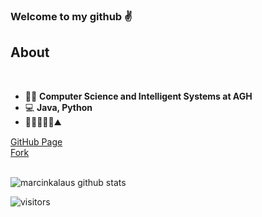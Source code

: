 ### Welcome to my github :v:

## About
<br />

* :man_student: **Computer Science and Intelligent Systems at AGH**
* :computer: **Java, Python**
* :volleyball::bicyclist::climbing::weight_lifting_man::mountain:

[GitHub Page](https://marcinkalaus.github.io)  
[Fork](https://github.com/marcinkalaus/Bringing-Old-Photos-Back-to-Life)
<br />
<br />

![marcinkalaus github stats](https://github-readme-stats.vercel.app/api?username=marcinkalaus&show_icons=true&theme=dracula)

![visitors](https://komarev.com/ghpvc/?username=marcinkalaus&color=red)

<!--
**marcinkalaus/marcinkalaus** is a ✨ _special_ ✨ repository because its `README.md` (this file) appears on your GitHub profile.

Here are some ideas to get you started:

- 🔭 I’m currently working on ...
- 🌱 I’m currently learning ...
- 👯 I’m looking to collaborate on ...
- 🤔 I’m looking for help with ...
- 💬 Ask me about ...
- 📫 How to reach me: ...
- 😄 Pronouns: ...
- ⚡ Fun fact: ...
-->
